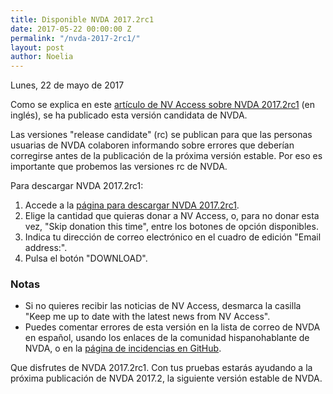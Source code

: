```yaml
---
title: Disponible NVDA 2017.2rc1
date: 2017-05-22 00:00:00 Z
permalink: "/nvda-2017-2rc1/"
layout: post
author: Noelia
---
```


<footer>Lunes, 22 de mayo de 2017</footer>

Como se explica en este [artículo de NV Access sobre NVDA 2017.2rc1](https://www.nvaccess.org/post/nvda-2017-2rc1-released/) (en inglés), se ha publicado esta versión candidata de NVDA.

Las versiones "release candidate" (rc) se publican para que las personas usuarias de NVDA colaboren informando sobre errores que deberían corregirse antes de la publicación de la próxima versión estable. Por eso es importante que probemos las versiones rc de NVDA.

Para descargar NVDA 2017.2rc1:

1. Accede a la [página para descargar NVDA 2017.2rc1](https://www.nvaccess.org/download?nvdaVersion=2017.2rc1).
2. Elige la cantidad que quieras donar a NV Access, o, para no donar esta vez, "Skip donation this time", entre los botones de opción disponibles.
3. Indica tu dirección de correo electrónico en el cuadro de edición "Email address:".
4. Pulsa el botón "DOWNLOAD".

### Notas ###
* Si no quieres recibir las noticias de NV Access, desmarca la casilla "Keep me up to date with the latest news from NV Access".
* Puedes comentar errores de esta versión en la lista de correo de NVDA en español, usando los enlaces de la comunidad hispanohablante de NVDA, o en la [página de incidencias en GitHub](https://github.com/nvaccess/nvda/issues).

Que disfrutes de NVDA 2017.2rc1. Con tus pruebas estarás ayudando a la próxima publicación de NVDA 2017.2, la siguiente versión estable de NVDA. 
